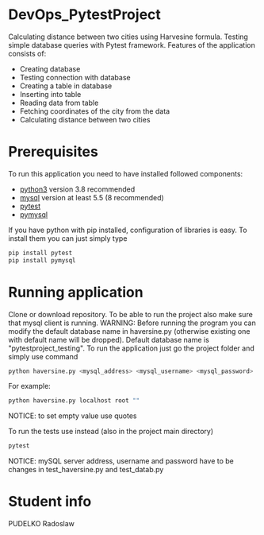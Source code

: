 # DevOps_PytestProject
Calculating distance between two cities using Harvesine formula. Testing simple database queries with Pytest framework. Features of the application consists of:
 - Creating database
 - Testing connection with database
 - Creating a table in database
 - Inserting into table
 - Reading data from table
 - Fetching coordinates of the city from the data
 - Calculating distance between two cities
 
# Prerequisites
To run this application you need to have installed followed components:
 - [python3](https://www.python.org/downloads/) version 3.8 recommended
 - [mysql](https://dev.mysql.com/) version at least 5.5 (8 recommended)
 - [pytest](https://docs.pytest.org/en/latest/)
 - [pymysql](https://pypi.org/project/PyMySQL/)

If you have python with pip installed, configuration of libraries is easy. To install them you can just simply type 
```bash
pip install pytest
pip install pymysql
```

# Running application

Clone or download repository. To be able to run the project also make sure that mysql client is running. WARNING: Before running the program you can modify the default database name in haversine.py (otherwise existing one with default name will be dropped). Default database name is "pytestproject_testing". 
To run the application just go the project folder and simply use command
```bash
python haversine.py <mysql_address> <mysql_username> <mysql_password>
```
For example:
```bash
python haversine.py localhost root ""
```
NOTICE: to set empty value use quotes

To run the tests use instead (also in the project main directory)
```bash
pytest
```
NOTICE: mySQL server address, username and password have to be changes in test_haversine.py and test_datab.py

# Student info
PUDELKO Radoslaw